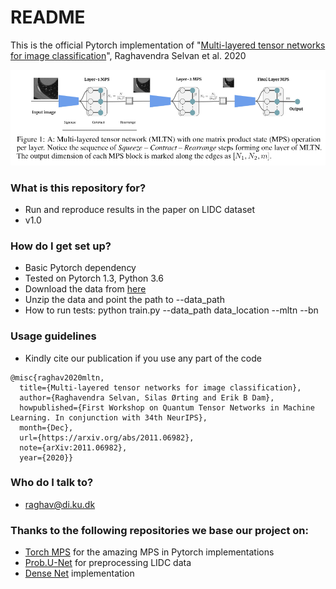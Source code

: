 # README #

This is the official Pytorch implementation of 
"[Multi-layered tensor networks for image classification](https://arxiv.org/abs/2011.06982)", Raghavendra Selvan et al. 2020

![MLTN](models/model.png)

### What is this repository for? ###

* Run and reproduce results in the paper on LIDC dataset
* v1.0


### How do I get set up? ###

* Basic Pytorch dependency
* Tested on Pytorch 1.3, Python 3.6 
* Download the data from [here](https://bitbucket.org/raghavian/lotenet_pytorch/src/master/data/lidc.zip)
* Unzip the data and point the path to --data_path
* How to run tests: python train.py --data_path data_location --mltn --bn 

### Usage guidelines ###

* Kindly cite our publication if you use any part of the code

```
@misc{raghav2020mltn,
  title={Multi-layered tensor networks for image classification},
  author={Raghavendra Selvan, Silas Ørting and Erik B Dam},
  howpublished={First Workshop on Quantum Tensor Networks in Machine Learning. In conjunction with 34th NeurIPS},
  month={Dec},
  url={https://arxiv.org/abs/2011.06982},
  note={arXiv:2011.06982},
  year={2020}}
```

### Who do I talk to? ###

* raghav@di.ku.dk

### Thanks to the following repositories we base our project on:
* [Torch MPS](https://github.com/jemisjoky/TorchMPS/) for the amazing MPS in Pytorch implementations
* [Prob.U-Net](https://github.com/stefanknegt/Probabilistic-Unet-Pytorch) for preprocessing LIDC data
* [Dense Net](https://github.com/bamos/densenet.pytorch/) implementation

